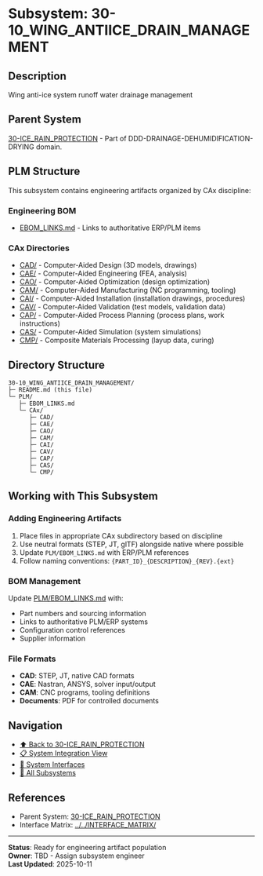 # Subsystem: 30-10_WING_ANTIICE_DRAIN_MANAGEMENT

## Description

Wing anti-ice system runoff water drainage management

## Parent System

[30-ICE_RAIN_PROTECTION](../../) - Part of DDD-DRAINAGE-DEHUMIDIFICATION-DRYING domain.

## PLM Structure

This subsystem contains engineering artifacts organized by CAx discipline:

### Engineering BOM
- [EBOM_LINKS.md](./PLM/EBOM_LINKS.md) - Links to authoritative ERP/PLM items

### CAx Directories

- [CAD/](./PLM/CAx/CAD/) - Computer-Aided Design (3D models, drawings)
- [CAE/](./PLM/CAx/CAE/) - Computer-Aided Engineering (FEA, analysis)
- [CAO/](./PLM/CAx/CAO/) - Computer-Aided Optimization (design optimization)
- [CAM/](./PLM/CAx/CAM/) - Computer-Aided Manufacturing (NC programming, tooling)
- [CAI/](./PLM/CAx/CAI/) - Computer-Aided Installation (installation drawings, procedures)
- [CAV/](./PLM/CAx/CAV/) - Computer-Aided Validation (test models, validation data)
- [CAP/](./PLM/CAx/CAP/) - Computer-Aided Process Planning (process plans, work instructions)
- [CAS/](./PLM/CAx/CAS/) - Computer-Aided Simulation (system simulations)
- [CMP/](./PLM/CAx/CMP/) - Composite Materials Processing (layup data, curing)

## Directory Structure

```
30-10_WING_ANTIICE_DRAIN_MANAGEMENT/
├─ README.md (this file)
└─ PLM/
   ├─ EBOM_LINKS.md
   └─ CAx/
      ├─ CAD/
      ├─ CAE/
      ├─ CAO/
      ├─ CAM/
      ├─ CAI/
      ├─ CAV/
      ├─ CAP/
      ├─ CAS/
      └─ CMP/
```

## Working with This Subsystem

### Adding Engineering Artifacts
1. Place files in appropriate CAx subdirectory based on discipline
2. Use neutral formats (STEP, JT, glTF) alongside native where possible
3. Update `PLM/EBOM_LINKS.md` with ERP/PLM references
4. Follow naming conventions: `{PART_ID}_{DESCRIPTION}_{REV}.{ext}`

### BOM Management
Update [PLM/EBOM_LINKS.md](./PLM/EBOM_LINKS.md) with:
- Part numbers and sourcing information
- Links to authoritative PLM/ERP systems
- Configuration control references
- Supplier information

### File Formats
- **CAD**: STEP, JT, native CAD formats
- **CAE**: Nastran, ANSYS, solver input/output
- **CAM**: CNC programs, tooling definitions
- **Documents**: PDF for controlled documents

## Navigation

- [⬆️ Back to 30-ICE_RAIN_PROTECTION](../../)
- [📋 System Integration View](../../INTEGRATION_VIEW.md)
- [🔗 System Interfaces](../../INTERFACE_MATRIX/)
- [📂 All Subsystems](../)

## References

- Parent System: [30-ICE_RAIN_PROTECTION](../../README.md)
- Interface Matrix: [../../INTERFACE_MATRIX/](../../INTERFACE_MATRIX/)

---

**Status**: Ready for engineering artifact population  
**Owner**: TBD - Assign subsystem engineer  
**Last Updated**: 2025-10-11
